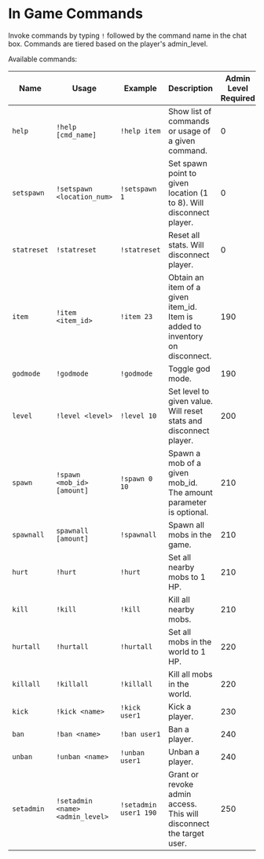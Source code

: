 # In Game Commands
Invoke commands by typing `!` followed by the command name in the chat box. Commands are tiered based on the player's admin_level.

Available commands:

Name | Usage | Example | Description | Admin Level Required
---|---|---|---|---
`help`|`!help [cmd_name]`|`!help item`| Show list of commands or usage of a given command.|0
`setspawn`|`!setspawn <location_num>`|`!setspawn 1`|Set spawn point to given location (1 to 8). Will disconnect player.|0
`statreset`|`!statreset`|`!statreset`|Reset all stats. Will disconnect player.|0
`item`|`!item <item_id>`|`!item 23`| Obtain an item of a given item_id. Item is added to inventory on disconnect.|190
`godmode`|`!godmode`|`!godmode`| Toggle god mode.|190
`level`|`!level <level>`|`!level 10`|Set level to given value. Will reset stats and disconnect player.|200
`spawn`|`!spawn <mob_id> [amount]`|`!spawn 0 10`| Spawn a mob of a given mob_id. The amount parameter is optional.|210
`spawnall`|`spawnall [amount]`|`!spawnall`| Spawn all mobs in the game.|210
`hurt`|`!hurt`|`!hurt`| Set all nearby mobs to 1 HP.|210
`kill`|`!kill`|`!kill`| Kill all nearby mobs.|210
`hurtall`|`!hurtall`|`!hurtall`| Set all mobs in the world to 1 HP.|220
`killall`|`!killall`|`!killall`| Kill all mobs in the world.|220
`kick`|`!kick <name>`|`!kick user1`| Kick a player.|230
`ban`|`!ban <name>`|`!ban user1`| Ban a player.|240
`unban`|`!unban <name>`|`!unban user1`| Unban a player.|240
`setadmin`|`!setadmin <name> <admin_level>`|`!setadmin user1 190`| Grant or revoke admin access. This will disconnect the target user.|250

